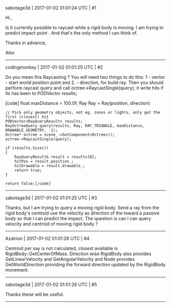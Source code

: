 sabotage3d | 2017-01-02 01:01:24 UTC | #1

Hi ,

Is it currently possible to raycast while a rigid body is moving. I am trying to predict impact point . And that's the only method I can think of. 


Thanks in advance,

Alex

-------------------------

codingmonkey | 2017-01-02 01:01:25 UTC | #2

Do you mean this Raycasting ? You will need two things to do this: 1 - vector - start world position point and 2. - direction, for build ray. Then you should perform raycast query and call octree->RaycastSingle(query); it write hits if its has been to PODVector<RayQueryResult> results;
 
[code]	float maxDistance = 100.0f;
	Ray Ray = Ray(position, direction)

	// Pick only geometry objects, not eg. zones or lights, only get the first (closest) hit
	PODVector<RayQueryResult> results;
	RayOctreeQuery query(results, Ray, RAY_TRIANGLE, maxDistance, DRAWABLE_GEOMETRY, -1);
	Octree* octree = scene_->GetComponent<Octree>();
	octree->RaycastSingle(query);
	
	if (results.Size())
	{
		RayQueryResult& result = results[0];
		hitPos = result.position_;
		hitDrawable = result.drawable_;
		return true;
	}

	return false;[/code]

-------------------------

sabotage3d | 2017-01-02 01:01:25 UTC | #3

Thanks, but I am trying to query a moving rigid body. Send a ray from the rigid body's centroid use the velocity  as direction of the toward a passive body so that I can predict the impact.
The question is can I can query velocity and centroid of moving rigid body ?

-------------------------

Azalrion | 2017-01-02 01:01:26 UTC | #4

Centroid per say is not calculated, closest available is RigidBody::GetCenterOfMass. Direction wise RigidBody also provides GetLinearVelocity and GetAngularVelocity and Node provides GetWorldDirection providing the forward direction updated by the RigidBody movement.

-------------------------

sabotage3d | 2017-01-02 01:01:26 UTC | #5

Thanks these will be useful.

-------------------------

